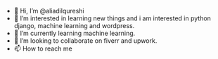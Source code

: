 - 👋 Hi, I’m @aliadilqureshi
- 👀 I’m interested in learning new things and i am interested in python django, machine learning and wordpress.
- 🌱 I’m currently learning machine learning.
- 💞️ I’m looking to collaborate on fiverr and upwork.
- 📫 How to reach me 

<!---
aliadilqureshi/aliadilqureshi is a ✨ special ✨ repository because its `README.md` (this file) appears on your GitHub profile.
You can click the Preview link to take a look at your changes.
--->
